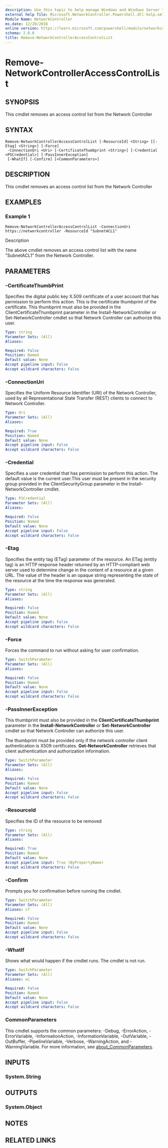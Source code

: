 ```yaml
---
description: Use this topic to help manage Windows and Windows Server technologies with Windows PowerShell.
external help file: Microsoft.NetworkController.Powershell.dll-help.xml
Module Name: NetworkController
ms.date: 12/20/2016
online version: https://learn.microsoft.com/powershell/module/networkcontroller/remove-networkcontrolleraccesscontrollist?view=windowsserver2025-ps&wt.mc_id=ps-gethelp
schema: 2.0.0
title: Remove-NetworkControllerAccessControlList
---
```


# Remove-NetworkControllerAccessControlList

## SYNOPSIS

This cmdlet removes an access control list from the Network Controller

## SYNTAX

```
Remove-NetworkControllerAccessControlList [-ResourceId] <String> [[-Etag] <String>] [-Force]
 -ConnectionUri <Uri> [-CertificateThumbprint <String>] [-Credential <PSCredential>] [-PassInnerException]
 [-WhatIf] [-Confirm] [<CommonParameters>]
```

## DESCRIPTION
This cmdlet removes an access control list from the Network Controller

## EXAMPLES

### Example 1
```
Remove-NetworkControllerAccessControlList -ConnectionUri https://networkcontroller -ResourceId "SubnetACL1"
```

Description



The above cmdlet removes an access control list with the name "SubnetACL1" from the Network Controller.

## PARAMETERS

### -CertificateThumbPrint
Specifies the digital public key X.509 certificate of a user account that has permission to perform this action.
This is the certificate thumbprint of the certificate.
This thumbprint must also be provided in the ClientCertificateThumbprint parameter in the Install-NetworkController or Set-NetworkController cmdlet so that Network Controller can authorize this user.

```yaml
Type: string
Parameter Sets: (All)
Aliases:

Required: False
Position: Named
Default value: None
Accept pipeline input: False
Accept wildcard characters: False
```

### -ConnectionUri
Specifies the Uniform Resource Identifier (URI) of the Network Controller, used by all Representational State Transfer (REST) clients to connect to Network Controller.

```yaml
Type: Uri
Parameter Sets: (All)
Aliases:

Required: True
Position: Named
Default value: None
Accept pipeline input: False
Accept wildcard characters: False
```

### -Credential
Specifies a user credential that has permission to perform this action.
The default value is the current user.This user must be present in the security group provided in the ClientSecurityGroup parameter in the Install-NetworkController cmdlet.

```yaml
Type: PSCredential
Parameter Sets: (All)
Aliases:

Required: False
Position: Named
Default value: None
Accept pipeline input: False
Accept wildcard characters: False
```

### -Etag
Specifies the entity tag (ETag) parameter of the resource.
An ETag (entity tag) is an HTTP response header returned by an HTTP-compliant web server used to determine change in the content of a resource at a given URL.
The value of the header is an opaque string representing the state of the resource at the time the response was generated.

```yaml
Type: string
Parameter Sets: (All)
Aliases:

Required: False
Position: Named
Default value: None
Accept pipeline input: False
Accept wildcard characters: False
```

### -Force
Forces the command to run without asking for user confirmation.

```yaml
Type: SwitchParameter
Parameter Sets: (All)
Aliases:

Required: False
Position: Named
Default value: None
Accept pipeline input: False
Accept wildcard characters: False
```

### -PassInnerException
This thumbprint must also be provided in the **ClientCertificateThumbprint** parameter in the **Install-NetworkController** or **Set-NetworkController** cmdlet so that Network Controller can authorize this user.

The thumbprint must be provided only if the network controller client authentication is X509 certificates.
**Get-NetworkController** retrieves that client authentication and authorization information.

```yaml
Type: SwitchParameter
Parameter Sets: (All)
Aliases:

Required: False
Position: Named
Default value: None
Accept pipeline input: False
Accept wildcard characters: False
```

### -ResourceId
Specifies the ID of the resource to be removed

```yaml
Type: string
Parameter Sets: (All)
Aliases:

Required: True
Position: Named
Default value: None
Accept pipeline input: True (ByPropertyName)
Accept wildcard characters: False
```

### -Confirm
Prompts you for confirmation before running the cmdlet.

```yaml
Type: SwitchParameter
Parameter Sets: (All)
Aliases: cf

Required: False
Position: Named
Default value: None
Accept pipeline input: False
Accept wildcard characters: False
```

### -WhatIf
Shows what would happen if the cmdlet runs. The cmdlet is not run.

```yaml
Type: SwitchParameter
Parameter Sets: (All)
Aliases: wi

Required: False
Position: Named
Default value: None
Accept pipeline input: False
Accept wildcard characters: False
```

### CommonParameters
This cmdlet supports the common parameters: -Debug, -ErrorAction, -ErrorVariable, -InformationAction, -InformationVariable, -OutVariable, -OutBuffer, -PipelineVariable, -Verbose, -WarningAction, and -WarningVariable. For more information, see [about_CommonParameters](https://go.microsoft.com/fwlink/?LinkID=113216).

## INPUTS

### System.String

## OUTPUTS

### System.Object

## NOTES

## RELATED LINKS


